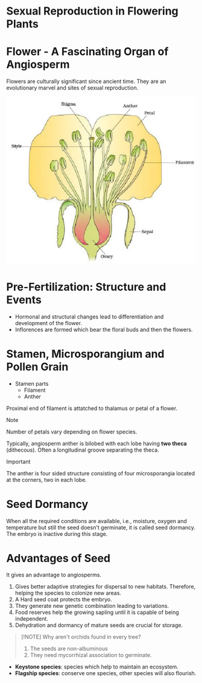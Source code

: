 # Sexual Reproduction in Flowering Plants 

# Flower - A Fascinating Organ of Angiosperm 
Flowers are culturally significant since ancient time. They are an evolutionary marvel and sites of sexual reproduction. 

<img src="./diagram/ch1/flower.png">

# Pre-Fertilization: Structure and Events
- Hormonal and structural changes lead to differentiation and development of the flower. 
- Inflorences are formed which bear the floral buds and then the flowers. 

# Stamen, Microsporangium and Pollen Grain 
- Stamen parts 
    - Filament 
    - Anther 

Proximal end of filament is attatched to thalamus or petal of a flower. 

> [!NOTE]
> Number of petals vary depending on flower species.

Typically, angiosperm anther is bilobed with each lobe having **two theca** (dithecous). Often a longitudinal groove separating the theca. 

> [!IMPORTANT]
> The anther is four sided structure consisting of four microsporangia located at the corners, two in each lobe.

# Seed Dormancy 

When all the required conditions are available, i.e., moisture, oxygen and temperature but still the seed doesn't germinate, it is called seed dormancy. The embryo is inactive during this stage. 

# Advantages of Seed 
It gives an advantage to angiosperms. 

1. Gives better adaptive strategies for dispersal to new habitats. Therefore, helping the species to colonize new areas. 
2. A Hard seed coat protects the embryo. 
3. They generate new genetic combination leading to variations. 
4. Food reserves help the growing sapling until it is capable of being independent.
5. Dehydration and dormancy of mature seeds are crucial for storage. 

> [!NOTE] Why aren't orchids found in every tree? 
> 1. The seeds are non-albuminous 
> 2. They need mycorrhizal association to germinate. 

- **Keystone species**: species which help to maintain an ecosystem. 
- **Flagship species**: conserve one species, other species will also flourish. 